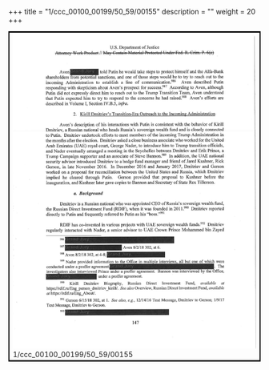 +++
title = "1/ccc_00100_00199/50_59/00155"
description = ""
weight = 20
+++

<table style="border:2px solid black;max-width:800px;max-height:800px;" 
><tr><td>
<img class="center-fit-jpg"
src="/jpg_/jpg_mueller_report_searchable_155.jpg">
1/ccc_00100_00199/50_59/00155
</img></td></tr></table>
